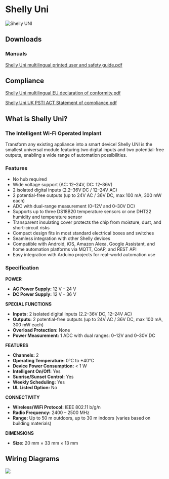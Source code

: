 # Shelly Uni

![Shelly UNI](https://kb.shelly.cloud/__attachments/229146742/UNI.jpg?inst-v=06e25fb6-1df6-4585-801d-931808676f21)

## Downloads

### Manuals

[Shelly Uni multilingual printed user and safety guide.pdf](https://kb.shelly.cloud/__attachments/391315459/Shelly%20Uni%20multilingual%20printed%20user%20and%20safety%20guide.pdf?inst-v=06e25fb6-1df6-4585-801d-931808676f21)

## Compliance

[Shelly Uni multilingual EU declaration of conformity.pdf](https://kb.shelly.cloud/__attachments/266174494/Shelly%20Uni%20multilingual%20EU%20declaration%20of%20conformity.pdf?inst-v=06e25fb6-1df6-4585-801d-931808676f21)

[Shelly Uni UK PSTI ACT Statement of compliance.pdf](https://kb.shelly.cloud/__attachments/266174494/Shelly%20Uni%20UK%20PSTI%20ACT%20Statement%20of%20compliance.pdf?inst-v=06e25fb6-1df6-4585-801d-931808676f21)

## What is Shelly Uni?

### The Intelligent Wi-Fi Operated Implant

Transform any existing appliance into a smart device! Shelly UNI is the smallest universal module featuring two digital inputs and two potential-free outputs, enabling a wide range of automation possibilities.

### Features

- No hub required  
- Wide voltage support (AC: 12–24V, DC: 12–36V)  
- 2 isolated digital inputs (2.2–36V DC / 12–24V AC)  
- 2 potential-free outputs (up to 24V AC / 36V DC, max 100 mA, 300 mW each)  
- ADC with dual-range measurement (0–12V and 0–30V DC)  
- Supports up to three DS18B20 temperature sensors or one DHT22 humidity and temperature sensor  
- Transparent insulating cover protects the chip from moisture, dust, and short-circuit risks  
- Compact design fits in most standard electrical boxes and switches  
- Seamless integration with other Shelly devices  
- Compatible with Android, iOS, Amazon Alexa, Google Assistant, and home automation platforms via MQTT, CoAP, and REST API  
- Easy integration with Arduino projects for real-world automation use  

### Specification

**POWER**

- **AC Power Supply:** 12 V – 24 V  
- **DC Power Supply:** 12 V – 36 V  

**SPECIAL FUNCTIONS**

- **Inputs:** 2 isolated digital inputs (2.2–36V DC, 12–24V AC)  
- **Outputs:** 2 potential-free outputs (up to 24V AC / 36V DC, max 100 mA, 300 mW each)  
- **Overload Protection:** None  
- **Power Measurement:** 1 ADC with dual ranges: 0–12V and 0–30V DC  

**FEATURES**

- **Channels:** 2  
- **Operating Temperature:** 0°C to +40°C  
- **Device Power Consumption:** < 1 W  
- **Intelligent On/Off:** Yes  
- **Sunrise/Sunset Control:** Yes  
- **Weekly Scheduling:** Yes  
- **UL Listed Option:** No  

**CONNECTIVITY**

- **Wireless/WiFi Protocol:** IEEE 802.11 b/g/n  
- **Radio Frequency:** 2400 – 2500 MHz  
- **Range:** Up to 50 m outdoors, up to 30 m indoors (varies based on building materials)  

**DIMENSIONS**

- **Size:** 20 mm × 33 mm × 13 mm  

## Wiring Diagrams

![](https://kb.shelly.cloud/__attachments/243531777/image-20220912-080848.png?inst-v=06e25fb6-1df6-4585-801d-931808676f21)